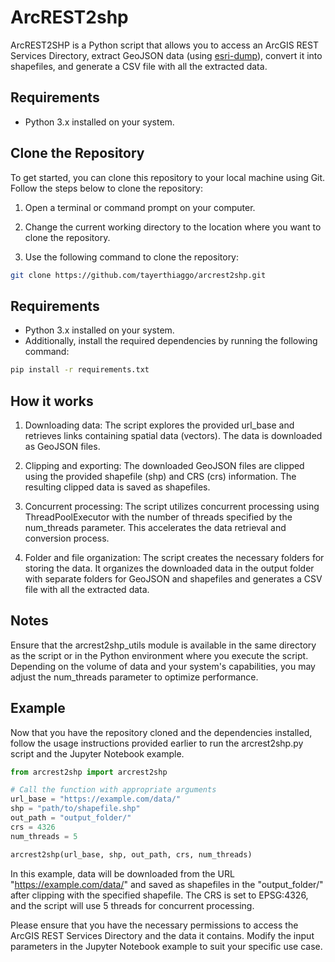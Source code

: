 # ArcREST2shp

ArcREST2SHP is a Python script that allows you to access an ArcGIS REST Services Directory, extract GeoJSON data (using [esri-dump](https://github.com/openaddresses/pyesridump)), convert it into shapefiles, and generate a CSV file with all the extracted data. 

## Requirements
- Python 3.x installed on your system.


## Clone the Repository
To get started, you can clone this repository to your local machine using Git. Follow the steps below to clone the repository:

1. Open a terminal or command prompt on your computer.

2. Change the current working directory to the location where you want to clone the repository.

3. Use the following command to clone the repository:

```bash
git clone https://github.com/tayerthiaggo/arcrest2shp.git
```

## Requirements
- Python 3.x installed on your system.
- Additionally, install the required dependencies by running the following command:

```bash
pip install -r requirements.txt
```

## How it works

1. Downloading data: The script explores the provided url_base and retrieves links containing spatial data (vectors). The data is downloaded as GeoJSON files.

2. Clipping and exporting: The downloaded GeoJSON files are clipped using the provided shapefile (shp) and CRS (crs) information. The resulting clipped data is saved as shapefiles.

3. Concurrent processing: The script utilizes concurrent processing using ThreadPoolExecutor with the number of threads specified by the num_threads parameter. This accelerates the data retrieval and conversion process.

4. Folder and file organization: The script creates the necessary folders for storing the data. It organizes the downloaded data in the output folder with separate folders for GeoJSON and shapefiles and generates a CSV file with all the extracted data.

## Notes
Ensure that the arcrest2shp_utils module is available in the same directory as the script or in the Python environment where you execute the script.
Depending on the volume of data and your system's capabilities, you may adjust the num_threads parameter to optimize performance.

## Example
Now that you have the repository cloned and the dependencies installed, follow the usage instructions provided earlier to run the arcrest2shp.py script and the Jupyter Notebook example.

```python
from arcrest2shp import arcrest2shp

# Call the function with appropriate arguments
url_base = "https://example.com/data/"
shp = "path/to/shapefile.shp"
out_path = "output_folder/"
crs = 4326
num_threads = 5

arcrest2shp(url_base, shp, out_path, crs, num_threads)
```

In this example, data will be downloaded from the URL "https://example.com/data/" and saved as shapefiles in the "output_folder/" after clipping with the specified shapefile. The CRS is set to EPSG:4326, and the script will use 5 threads for concurrent processing.

Please ensure that you have the necessary permissions to access the ArcGIS REST Services Directory and the data it contains. Modify the input parameters in the Jupyter Notebook example to suit your specific use case.
